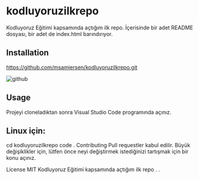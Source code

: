 # kodluyoruzilkrepo
Kodluyoruz Eğitimi kapsamında açtığım ilk repo. İçerisinde bir adet README dosyası, bir adet de index.html barındırıyor.


## Installation
https://github.com/msamiersen/kodluyoruzilkrepo.git


![github](https://user-images.githubusercontent.com/127094574/224340638-56b660ea-0cf8-4808-a902-59994ed41d41.png)


## Usage
Projeyi cloneladıktan sonra Visual Studio Code programında açınız.

## Linux için:

cd kodluyoruzilkrepo
code .
Contributing
Pull requestler kabul edilir. Büyük değişiklikler için, lütfen önce neyi değiştirmek istediğinizi tartışmak için bir konu açınız.

License
MIT
Kodluyoruz Eğitimi kapsamında açtığım ilk repo
.
.
